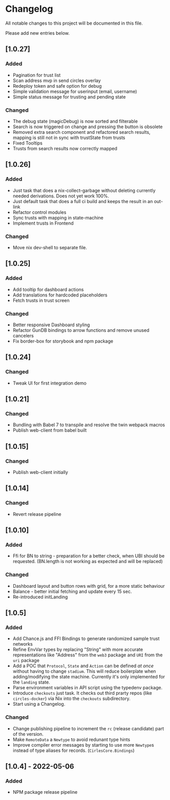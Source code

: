 # Changelog

All notable changes to this project will be documented in this file.

Please add new entries below.

## [1.0.27]

### Added

- Pagination for trust list
- Scan address mvp in send circles overlay
- Redeploy token and safe option for debug
- Simple validation message for userinput (email, username)
- Simple status message for trusting and pending state

### Changed

- The debug state (magicDebug) is now sorted and filterable
- Search is now triggered on change and pressing the button is obsolete
- Removed extra search component and refactored search results, mapping is still not in sync with trustState from trusts
- Fixed Tooltips
- Trusts from search results now correctly mapped

## [1.0.26]

### Added

- Just task that does a nix-collect-garbage without deleting currently needed derivations. Does not yet work 100%.
- Just default task that does a full ci build and keeps the result in an out-link
- Refactor control modules
- Sync trusts with mapping in state-machine
- Implement trusts in Frontend

### Changed

- Move nix dev-shell to separate file.

## [1.0.25]

### Added

- Add tooltip for dashboard actions
- Add translations for hardcoded placeholders
- Fetch trusts in trust screen

### Changed

- Better responsive Dashboard styling
- Refactor GunDB bindings to arrow functions and remove unused cancelers
- Fix border-box for storybook and npm package

## [1.0.24]

### Changed

- Tweak UI for first integration demo

## [1.0.21]

### Changed

- Bundling with Babel 7 to transpile and resolve the twin webpack macros
- Publish web-client from babel built

## [1.0.15]

### Changed

- Publish web-client initially

## [1.0.14]

### Changed

- Revert release pipeline

## [1.0.10]

### Added

- Ffi for BN to string - preparation for a better check, when UBI should be requested. (BN.length is not working as expected and will be replaced)

### Changed

- Dashboard layout and button rows with grid, for a more static behaviour
- Balance - better initial fetching and update every 15 sec.
- Re-introduced initLanding

## [1.0.5]

### Added

- Add Chance.js and FFI Bindings to generate randomized sample trust networks
- Refine EnvVar types by replacing "String" with more accurate representations like "Address" from the `web3` package and `URI` from the `uri` package
- Add a POC that `Protocol`, `State` and `Action` can be defined _at once_ without having to change `stadium`.
  This will reduce boilerplate when adding/modifying the state machine. Currently it's only implemented for the `landing` state.
- Parse environment variables in API script using the typedenv package.
- Introduce `checkouts` just task.
  It checks out third prarty repos (like `circles-docker`) via Nix into the `checkouts` subdirectory.
- Start using a Changelog.

### Changed

- Change publishing pipeline to increment the `rc` (release candidate) part of the version.
- Make `RemoteData` a `Newtype` to avoid redunant type hints
- Improve compiler error messages by starting to use more `Newtype`s instead of type aliases for records. (`CirlesCore.Bindings`)

## [1.0.4] - 2022-05-06

### Added

- NPM package release pipeline
